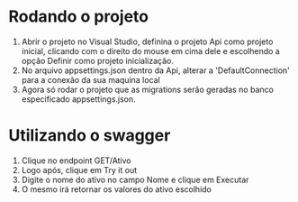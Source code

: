 <h1>Rodando o projeto</h1>
<ol>
  <li>Abrir o projeto no Visual Studio, definina o projeto Api como projeto inicial, clicando com o direito do mouse em cima dele e escolhendo a opção Definir como projeto inicialização.</li>
  <li>No arquivo appsettings.json dentro da Api, alterar a 'DefaultConnection' para a conexão da sua maquina local</li>
  <li>Agora só rodar o projeto que as migrations serão geradas no banco especificado appsettings.json.</li>
</ol>

<h1>Utilizando o swagger</h1>
<ol>
  <li>Clique no endpoint GET/Ativo</li>
  <li>Logo após, clique em Try it out</li>
  <li>Digite o nome do ativo no campo Nome e clique em Executar</li>
  <li>O mesmo irá retornar os valores do ativo escolhido</li>
</ol>

